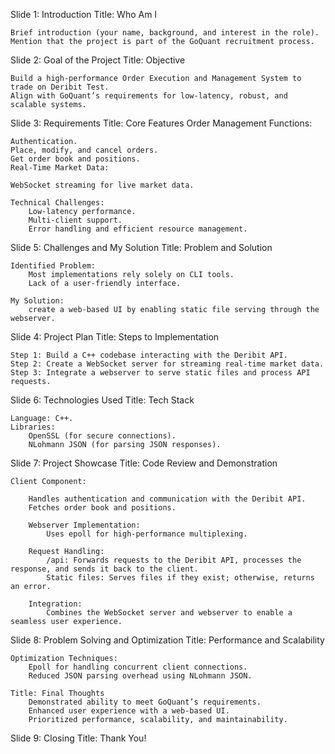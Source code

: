 Slide 1: Introduction
    Title: Who Am I

    Brief introduction (your name, background, and interest in the role).
    Mention that the project is part of the GoQuant recruitment process.

Slide 2: Goal of the Project
    Title: Objective

    Build a high-performance Order Execution and Management System to trade on Deribit Test.
    Align with GoQuant’s requirements for low-latency, robust, and scalable systems.

Slide 3: Requirements
    Title: Core Features
    Order Management Functions:

    Authentication.
    Place, modify, and cancel orders.
    Get order book and positions.
    Real-Time Market Data:

    WebSocket streaming for live market data.

    Technical Challenges:
        Low-latency performance.
        Multi-client support.
        Error handling and efficient resource management.

Slide 5: Challenges and My Solution
    Title: Problem and Solution

    Identified Problem:
        Most implementations rely solely on CLI tools.
        Lack of a user-friendly interface.
        
    My Solution:
        create a web-based UI by enabling static file serving through the webserver.

Slide 4: Project Plan
    Title: Steps to Implementation

    Step 1: Build a C++ codebase interacting with the Deribit API.
    Step 2: Create a WebSocket server for streaming real-time market data.
    Step 3: Integrate a webserver to serve static files and process API requests.


Slide 6: Technologies Used
    Title: Tech Stack

    Language: C++.
    Libraries:
        OpenSSL (for secure connections).
        NLohmann JSON (for parsing JSON responses).

Slide 7: Project Showcase
    Title: Code Review and Demonstration

    Client Component:

        Handles authentication and communication with the Deribit API.
        Fetches order book and positions.

        Webserver Implementation:
            Uses epoll for high-performance multiplexing.

        Request Handling:
            /api: Forwards requests to the Deribit API, processes the response, and sends it back to the client.
            Static files: Serves files if they exist; otherwise, returns an error.

        Integration:
            Combines the WebSocket server and webserver to enable a seamless user experience.

Slide 8: Problem Solving and Optimization
    Title: Performance and Scalability

    Optimization Techniques:
        Epoll for handling concurrent client connections.
        Reduced JSON parsing overhead using NLohmann JSON.

    Title: Final Thoughts
        Demonstrated ability to meet GoQuant’s requirements.
        Enhanced user experience with a web-based UI.
        Prioritized performance, scalability, and maintainability.

Slide 9: Closing
    Title: Thank You!

